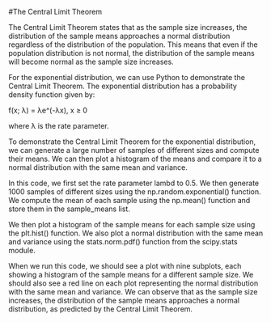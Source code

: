 #The Central Limit Theorem

The Central Limit Theorem states that as the sample size increases, the distribution of the sample means approaches a normal distribution regardless of the distribution of the population. This means that even if the population distribution is not normal, the distribution of the sample means will become normal as the sample size increases.

For the exponential distribution, we can use Python to demonstrate the Central Limit Theorem. The exponential distribution has a probability density function given by:

f(x; λ) = λe^(-λx), x ≥ 0

where λ is the rate parameter.

To demonstrate the Central Limit Theorem for the exponential distribution, we can generate a large number of samples of different sizes and compute their means. We can then plot a histogram of the means and compare it to a normal distribution with the same mean and variance.


In this code, we first set the rate parameter lambd to 0.5. We then generate 1000 samples of different sizes using the np.random.exponential() function. We compute the mean of each sample using the np.mean() function and store them in the sample_means list.

We then plot a histogram of the sample means for each sample size using the plt.hist() function. We also plot a normal distribution with the same mean and variance using the stats.norm.pdf() function from the scipy.stats module.

When we run this code, we should see a plot with nine subplots, each showing a histogram of the sample means for a different sample size. We should also see a red line on each plot representing the normal distribution with the same mean and variance. We can observe that as the sample size increases, the distribution of the sample means approaches a normal distribution, as predicted by the Central Limit Theorem.
